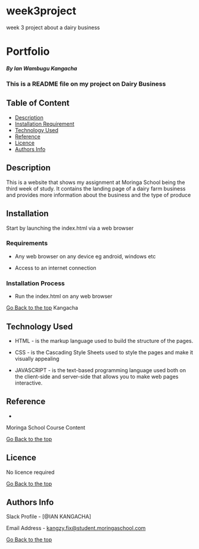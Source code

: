 # week3project
week 3 project about a dairy business
# Portfolio

##### By Ian Wambugu Kangacha
### This is a README file on my project on Dairy Business

## Table of Content

+ [Description](#description)
+ [Installation Requirement](#Installation)
+ [Technology Used](#technology-used)
+ [Reference](#reference)
+ [Licence](#licence)
+ [Authors Info](#author-Info)

## Description
<p>This is  a website that shows my assignment at Moringa School being the third week of study. It contains the landing page of a dairy farm business and provides more information about the business and the type of produce </p>


## Installation

<p>Start by launching the index.html via a web browser</p>

### Requirements

* Any web browser on any device eg android, windows etc

* Access to an internet connection

### Installation Process
* Run the index.html on any web browser

[Go Back to the top](#portfolio) Kangacha
## Technology Used
* HTML - is the markup language used to build the structure of the pages.

* CSS - is the Cascading Style Sheets used to style the pages and make it visually appealing

* JAVASCRIPT - is the text-based programming language used both on the client-side and server-side that allows you to make web pages interactive.

## Reference
* 
Moringa School Course Content

[Go Back to the top](#portfolio)

## Licence

No licence required

[Go Back to the top](#portfolio)

## Authors Info

Slack Profile - [@IAN KANGACHA]

Email Address - [kangzy.fix@student.moringaschool.com](kangzy.fix@student.moringaschool.com)

[Go Back to the top](#portfolio)